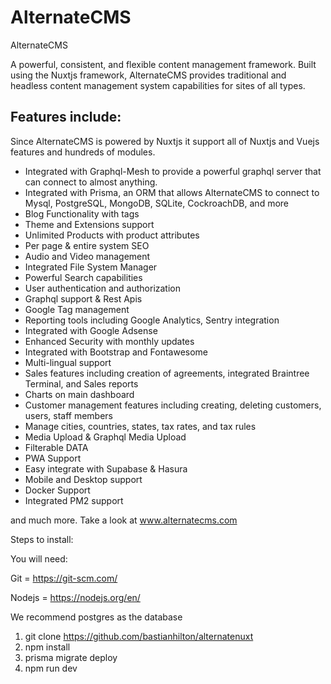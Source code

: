 # AlternateCMS
AlternateCMS

A powerful, consistent, and flexible content management framework. Built using the Nuxtjs framework, AlternateCMS provides traditional and headless content management system capabilities for sites of all types. 

## Features include:

Since AlternateCMS is powered by Nuxtjs it support all of Nuxtjs and Vuejs features and hundreds of modules.

- Integrated with Graphql-Mesh to provide a powerful graphql server that can connect to almost anything.
- Integrated with Prisma, an ORM that allows AlternateCMS to connect to Mysql, PostgreSQL, MongoDB, SQLite, CockroachDB, and more
- Blog Functionality with tags
- Theme and Extensions support
- Unlimited Products with product attributes
- Per page & entire system SEO
- Audio and Video management
- Integrated File System Manager
- Powerful Search capabilities
- User authentication and authorization 
- Graphql support & Rest Apis
- Google Tag management
- Reporting tools including Google Analytics, Sentry integration
- Integrated with Google Adsense
- Enhanced Security with monthly updates
- Integrated with Bootstrap and Fontawesome
- Multi-lingual support
- Sales features including creation of agreements, integrated Braintree Terminal, and Sales reports
- Charts on main dashboard
- Customer management features including creating, deleting customers, users, staff members
- Manage cities, countries, states, tax rates, and tax rules
- Media Upload & Graphql Media Upload
- Filterable DATA
- PWA Support
- Easy integrate with Supabase & Hasura
- Mobile and Desktop support
- Docker Support
- Integrated PM2 support

and much more. Take a look at www.alternatecms.com 

Steps to install:

You will need:

Git = https://git-scm.com/

Nodejs = https://nodejs.org/en/

We recommend postgres as the database 

1. git clone https://github.com/bastianhilton/alternatenuxt
2. npm install 
3. prisma migrate deploy
4. npm run dev